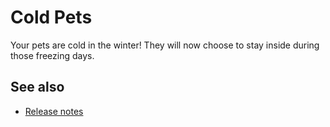 # Cold Pets

Your pets are cold in the winter! They will now choose to stay inside during those freezing days.

## See also

* [Release notes](release-notes.md)